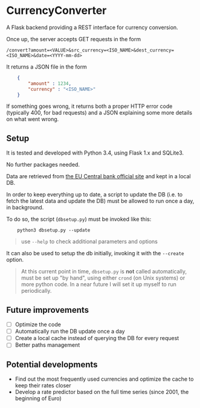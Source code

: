 # CurrencyConverter

A Flask backend providing a REST interface for currency conversion.

Once up, the server accepts GET requests in the form

```/convert?amount=<VALUE>&src_currency=<ISO_NAME>&dest_currency=<ISO_NAME>&date=<YYYY-mm-dd>```

It returns a JSON file in the form

```json
    {
        "amount" : 1234,
        "currency" : "<ISO_NAME>"
    }
```
If something goes wrong, it returns both a proper HTTP error code (typically 400, for bad requests) and a JSON explaining some more details on what went wrong.



## Setup

It is tested and developed with Python 3.4, using Flask 1.x and SQLite3.

No further packages needed.

Data are retrieved from [the EU Central bank official site](https://www.ecb.europa.eu/stats/eurofxref/) and kept in a local DB.

In order to keep everything up to date, a script to update the DB (i.e. to fetch the latest data and update the DB) must be allowed to run once a day, in background.

To do so, the script (`dbsetup.py`) must be invoked like this:

```
    python3 dbsetup.py --update
```

> use `--help` to check additional parameters and options

It can also be used to setup the db initially, invoking it with the `--create` option.

> At this current point in time, `dbsetup.py` is **not** called automatically, must be set up "by hand", using either `crond` (on Unix systems) or more python code. In a near future I will set it up myself to run periodically.


## Future improvements
- [ ] Optimize the code
- [ ] Automatically run the DB update once a day
- [ ] Create a local cache instead of querying the DB for every request
- [ ] Better paths management

## Potential developments
* Find out the most frequently used currencies and optimize the cache to keep their rates closer
* Develop a rate predictor based on the full time series (since 2001, the beginning of Euro)